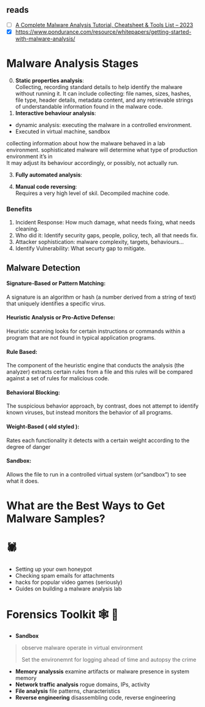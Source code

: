 ## reads
- [ ] [A Complete Malware Analysis Tutorial, Cheatsheet & Tools List – 2023](https://gbhackers.com/malware-analysis-cheat-sheet-and-tools-list/)
- [X] https://www.pondurance.com/resource/whitepapers/getting-started-with-malware-analysis/

# Malware Analysis Stages
0. __Static properties analysis__: \
Collecting, recording standard details to help identify the malware without running it. It can include collecting: file names, sizes, hashes, file type, header details, metadata content, and any retrievable strings of understandable information found in the malware code. 
1. __Interactive behaviour analysis__:
- dynamic analysis: executing the malware in a controlled environment.
- Executed in virtual machine, sandbox

collecting information about how the malware behaved in a lab environment.
sophisticated malware will determine what type of production environment it’s in \
It may adjust its behaviour accordingly, or possibly, not actually run.

3. __Fully automated analysis__:

4. __Manual code reversing__: \
Requires a very high level of skil. Decompiled machine code.

### Benefits
1. Incident Response: How much damage, what needs fixing, what needs cleaning.
2. Who did it: Identify security gaps, people, policy, tech, all that needs fix.
3. Attacker sophistication: malware complexity, targets, behaviours...
4. Identify Vulnerability: What securty gap to mitigate. 

## Malware Detection

#### Signature-Based or Pattern Matching:
A signature is an algorithm or hash (a number derived from a string of text) that uniquely identifies a specific virus.

#### Heuristic Analysis or Pro-Active Defense:
Heuristic scanning looks for certain instructions or commands within a program that are not found in typical application programs.

#### Rule Based:
The component of the heuristic engine that conducts the analysis (the analyzer) extracts certain rules from a file and this rules will be compared against a set of rules for malicious code.

#### Behavioral Blocking:
The suspicious behavior approach, by contrast, does not attempt to identify known viruses, but instead monitors the behavior of all programs.

#### Weight-Based ( old styled ):
Rates each functionality it detects with a certain weight according to the degree of danger

#### Sandbox:
Allows the file to run in a controlled virtual system (or“sandbox”) to see what it does.

# What are the Best Ways to Get Malware Samples?
# :spider:

- Setting up your own honeypot
- Checking spam emails for attachments
- hacks for popular video games (seriously)
- Guides on building a malware analysis lab

# Forensics Toolkit :spider_web: :toolbox:
- __Sandbox__
> observe malware operate in virtual environment
>
> Set the environemnt for logging ahead of time and autopsy the crime

- __Memory analyssis__ examine artifacts or malware presence in system memory
- __Network traffic analysis__ rogue domains, IPs, activity
- __File analysis__ file patterns, characteristics 
- __Reverse engineering__ disassembling code, reverse engineering

